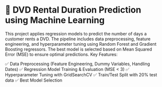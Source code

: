 
# 🚀 DVD Rental Duration Prediction using Machine Learning

This project applies regression models to predict the number of days a customer rents a DVD. The pipeline includes data preprocessing, feature engineering, and hyperparameter tuning using Random Forest and Gradient Boosting regressors. The best model is selected based on Mean Squared Error (MSE) to ensure optimal predictions.
Key Features:

✅ Data Preprocessing (Feature Engineering, Dummy Variables, Handling Dates)
✅ Regression Model Training & Evaluation (MSE < 3)
✅ Hyperparameter Tuning with GridSearchCV
✅ Train/Test Split with 20% test data
✅ Best Model Selection